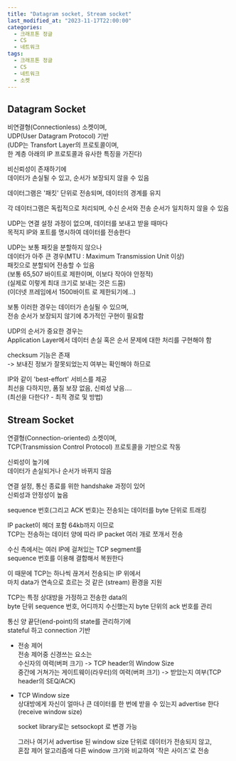 ```yaml
---
title: "Datagram socket, Stream socket"
last_modified_at: "2023-11-17T22:00:00"
categories:
  - 크래프톤 정글
  - CS
  - 네트워크
tags:
  - 크래프톤 정글
  - CS
  - 네트워크
  - 소켓
---
```


## Datagram Socket
 비연결형(Connectionless) 소켓이며,<br>
 UDP(User Datagram Protocol) 기반<br>
 (UDP는 Transfort Layer의 프로토콜이며,<br>
 한 계층 아래의 IP 프로토콜과 유사한 특징을 가진다)<br>

 비신뢰성이 존재하기에<br>
 데이터가 손실될 수 있고, 순서가 보장되지 않을 수 있음<br>

 데이터그램은 '패킷' 단위로 전송되며, 데이터의 경계를 유지<br>

 각 데이터그램은 독립적으로 처리되며, 수신 순서와 전송 순서가 일치하지 않을 수 있음<br>

 UDP는 연결 설정 과정이 없으며, 데이터를 보내고 받을 때마다<br>
 목적지 IP와 포트를 명시하여 데이터를 전송한다<br>

 UDP는 보통 패킷을 분할하지 않으나<br>
 데이터가 아주 큰 경우(MTU : Maximum Transmission Unit 이상)<br>
 패킷으로 분할되어 전송할 수 있음<br>
 (보통 65,507 바이트로 제한이며, 이보다 작아야 안정적)<br>
 (실제로 이렇게 최대 크기로 보내는 것은 드뭄)<br>
 (이더넷 프레임에서 1500바이트 로 제한되기에...)<br>

 보통 이러한 경우는 데이터가 손실될 수 있으며,<br>
 전송 순서가 보장되지 않기에 추가적인 구현이 필요함<br>

 UDP의 순서가 중요한 경우는<br>
 Application Layer에서 데이터 손실 혹은 순서 문제에 대한 처리를 구현해야 함<br> 

 checksum 기능은 존재<br>
 -> 보내진 정보가 잘못되었는지 여부는 확인해야 하므로<br>

 IP와 같이 'best-effort' 서비스를 제공<br>
 최선을 다하지만, 품질 보장 없음, 신뢰성 낮음....<br>
 (최선을 다한다? - 최적 경로 및 방법)<br>


## Stream Socket
 연결형(Connection-oriented) 소켓이며,<br>
 TCP(Transmission Control Protocol) 프로토콜을 기반으로 작동<br>
 
 신뢰성이 높기에<br>
 데이터가 손실되거나 순서가 바뀌지 않음<br>

 연결 설정, 통신 종료를 위한 handshake 과정이 있어<br>
 신뢰성과 안정성이 높음<br>

 sequence 번호(그리고 ACK 번호)는 전송되는 데이터를 byte 단위로 트래킹<br>

 IP packet이 헤더 포함 64kb까지 이므로<br>
 TCP는 전송하는 데이터 양에 따라 IP packet 여러 개로 쪼개서 전송<br>

 수신 측에서는 여러 IP에 걸쳐있는 TCP segment를<br>
 sequence 번호를 이용해 결합해서 복원한다<br>

 이 때문에 TCP는 하나씩 끊겨서 전송되는 IP 위에서<br>
 마치 data가 연속으로 흐르는 것 같은 (stream) 환경을 지원<br>

 TCP는 특정 상대방을 가정하고 전송한 data의<br>
 byte 단위 sequence 번호, 어디까지 수신했는지 byte 단위의 ack 번호를 관리<br>

 통신 양 끝단(end-point)의 state를 관리하기에<br>
 stateful 하고 connection 기반<br>

 - 전송 제어<br>
   전송 제어중 신경쓰는 요소는<br>
   수신자의 여력(버퍼 크기) -> TCP header의 Window Size<br>
   중간에 거쳐가는 게이트웨이(라우터)의 여력(버퍼 크기) -> 받았는지 여부(TCP header의 SEQ/ACK)<br>

 - TCP Window size<br>
   상대방에게 자신이 얼마나 큰 데이터를 한 번에 받을 수 있는지 advertise 한다<br>
   (receive window size)<br>

   socket library로는 setsockopt 로 변경 가능<br>

   그러나 여기서 advertise 된 window size 단위로 데이터가 전송되지 않고,<br>
   혼잡 제어 알고리즘에 다른 window 크기와 비교하여 '작은 사이즈'로 전송<br>